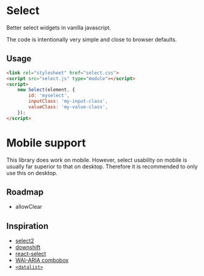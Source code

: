 # Select

Better select widgets in vanilla javascript.

The code is intentionally very simple and close to browser defaults.

## Usage

```html
<link rel="stylesheet" href="select.css">
<script src="select.js" type="module"></script>
<script>
	new Select(element, {
		id: 'myselect',
		inputClass: 'my-input-class',
		valueClass: 'my-value-class',
	});
</script>
```

# Mobile support

This library does work on mobile. However, select usability on mobile is
usually far superior to that on desktop. Therefore it is recommended to only
use this on desktop.

## Roadmap

-	allowClear

## Inspiration

-	[select2](https://select2.org/)
-	[downshift](https://www.downshift-js.com/)
-	[react-select](https://react-select.com)
-	[WAI-ARIA combobox](https://www.w3.org/WAI/ARIA/apg/patterns/combobox/)
-	[`<datalist>`](https://developer.mozilla.org/en-US/docs/Web/HTML/Element/datalist)
